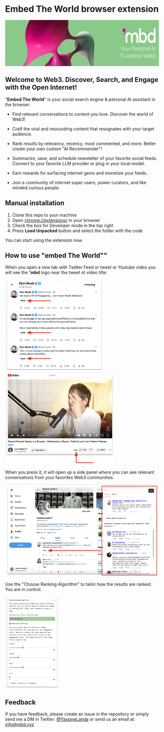 # Embed The World browser extension


<img src="./images/mbd_cover.png" height="150">

## Welcome to Web3. Discover, Search, and Engage with the Open Internet! 


"**Embed The World**" is your social search engine & perosnal AI assistant in the browser: 

- Find relevant conversations to content you love. Discover the world of Web3!

- Craft the viral and resounding content that resognates with your target audience.

- Rank results by relevancy, recency, most commented, and more. Better create your own custom "AI Recommender"!

- Summarize, save, and schedule newsletter of your favorite social feeds. Connect to your favorite LLM provider or plug in your local model.

- Earn rewards for surfacing internet gems and monetize your feeds.

- Join a community of internet super users, power curators, and like minded curious people. 

## Manual installation 
1. Clone this repo to your machine
2. Open [chrome://extensions/](chrome://extensions/) in your browser
3. Check the box for Developer mode in the top right
4. Press __Load Unpacked__ button and select the folder with the code

You can start using the extension now.

## How to use "embed The World""
When you open a new tab with Twitter Feed or tweet or Youtube video you will see the **'mbd** logo near the tweet ot video title:

<img src="./images/twitter_example.png" height="300">
<img src="./images/youtube_example.png" height="300">

When you press it, it will open up a side panel where you can see relevant conversations from your favorites Web3 communities.

<img src="./images/mbd-the-world.png" height="300">

Use the "Choose Ranking Algorithm" to tailor how the results are ranked. You are in control.

 <img src="./images/choose-your-algo.png" height="300">

## Feedback
If you have feedback, please create an issue in the repository or simply send me a DM in Twitter: [@YassineLanda](https://twitter.com/YassineLanda) or send us an email at: info@mbd.xyz
